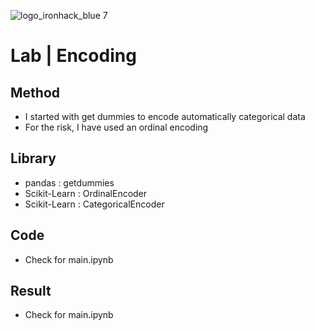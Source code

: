 ![logo_ironhack_blue 7](https://user-images.githubusercontent.com/23629340/40541063-a07a0a8a-601a-11e8-91b5-2f13e4e6b441.png)

# Lab | Encoding


## Method

- I started with get dummies to encode automatically categorical data 
- For the risk, I have used an ordinal encoding 

## Library
- pandas : getdummies
- Scikit-Learn : OrdinalEncoder
- Scikit-Learn : CategoricalEncoder

## Code

- Check for main.ipynb

## Result

- Check for main.ipynb
